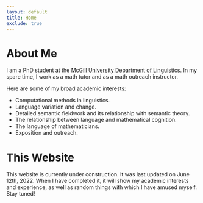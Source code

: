 ```yaml
---
layout: default
title: Home
exclude: true
---
```


# About Me

I am a PhD student at the [McGill University Department of Linguistics](https://www.mcgill.ca/linguistics/). In my spare time, I work as a math tutor and as a math outreach instructor.

Here are some of my broad academic interests:

- Computational methods in linguistics.
- Language variation and change.
- Detailed semantic fieldwork and its relationship with semantic theory.
- The relationship between language and mathematical cognition.
- The language of mathematicians.
- Exposition and outreach.

# This Website

This website is currently under construction. It was last updated on June 12th, 2022. When I have completed it, it will show my academic interests and experience, as well as random things with which I have amused myself. Stay tuned!
